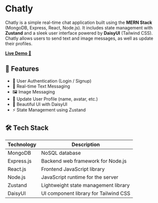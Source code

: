 # Chatly

Chatly is a simple real-time chat application built using the **MERN Stack** (MongoDB, Express, React, Node.js). It includes state management with **Zustand** and a sleek user interface powered by **DaisyUI** (Tailwind CSS). Chatly allows users to send text and image messages, as well as update their profiles.

**[Live Demo 🚀](https://chatly-full-stack-chat-app.vercel.app/)**

## 🚀 Features

- 🔐 User Authentication (Login / Signup)
- 💬 Real-time Text Messaging
- 🖼️ Image Messaging
- 👤 Update User Profile (name, avatar, etc.)
- 🌙 Beautiful UI with DaisyUI
- ⚡️ State Management using Zustand

## 🛠️ Tech Stack

| Technology     | Description                          |
|----------------|--------------------------------------|
| MongoDB        | NoSQL database                       |
| Express.js     | Backend web framework for Node.js    |
| React.js       | Frontend JavaScript library          |
| Node.js        | JavaScript runtime for the server    |
| Zustand        | Lightweight state management library |
| DaisyUI        | UI component library for Tailwind CSS|


